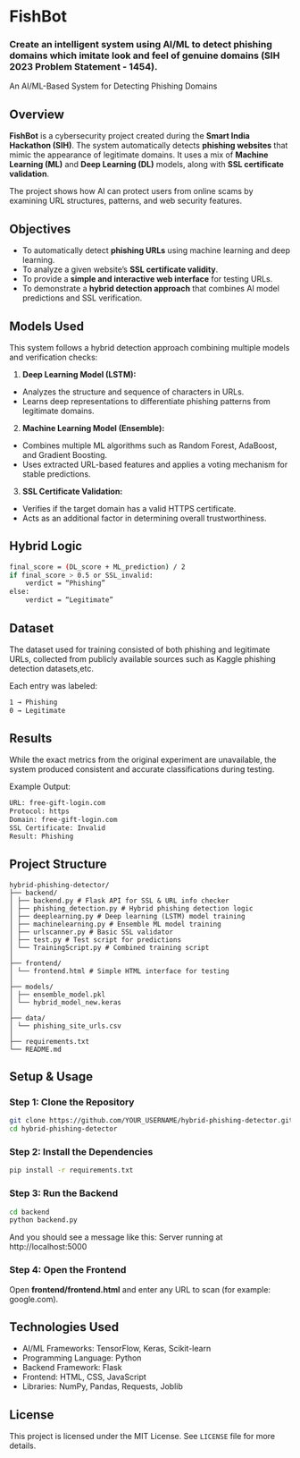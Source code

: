 # FishBot
### Create an intelligent system using AI/ML to detect phishing domains which imitate look and feel of genuine domains (SIH 2023 Problem Statement - 1454).

An AI/ML-Based System for Detecting Phishing Domains

## Overview
**FishBot** is a cybersecurity project created during the **Smart India Hackathon (SIH)**. The system automatically detects **phishing websites** that mimic the appearance of legitimate domains. It uses a mix of **Machine Learning (ML)** and **Deep Learning (DL)** models, along with **SSL certificate validation**.

The project shows how AI can protect users from online scams by examining URL structures, patterns, and web security features.

## Objectives
- To automatically detect **phishing URLs** using machine learning and deep learning.
- To analyze a given website’s **SSL certificate validity**.
- To provide a **simple and interactive web interface** for testing URLs.
- To demonstrate a **hybrid detection approach** that combines AI model predictions and SSL verification.

## Models Used
This system follows a hybrid detection approach combining multiple models and verification checks:
1. **Deep Learning Model (LSTM):**
- Analyzes the structure and sequence of characters in URLs.
- Learns deep representations to differentiate phishing patterns from legitimate domains.

2. **Machine Learning Model (Ensemble):**
- Combines multiple ML algorithms such as Random Forest, AdaBoost, and Gradient Boosting.
- Uses extracted URL-based features and applies a voting mechanism for stable predictions.

3. **SSL Certificate Validation:**
- Verifies if the target domain has a valid HTTPS certificate.
- Acts as an additional factor in determining overall trustworthiness.

## Hybrid Logic
```bash
final_score = (DL_score + ML_prediction) / 2
if final_score > 0.5 or SSL_invalid:
    verdict = “Phishing”
else:
    verdict = “Legitimate”
```
## Dataset
The dataset used for training consisted of both phishing and legitimate URLs, collected from publicly available sources such as Kaggle phishing detection datasets,etc.

Each entry was labeled:
```bash
1 → Phishing
0 → Legitimate
```

## Results
While the exact metrics from the original experiment are unavailable, the system produced consistent and accurate classifications during testing.

Example Output:
```bash
URL: free-gift-login.com
Protocol: https
Domain: free-gift-login.com
SSL Certificate: Invalid 
Result: Phishing 
```

## Project Structure
```plaintext
hybrid-phishing-detector/
├── backend/
│ ├── backend.py # Flask API for SSL & URL info checker
│ ├── phishing_detection.py # Hybrid phishing detection logic
│ ├── deeplearning.py # Deep learning (LSTM) model training
│ ├── machinelearning.py # Ensemble ML model training
│ ├── urlscanner.py # Basic SSL validator
│ ├── test.py # Test script for predictions
│ └── TrainingScript.py # Combined training script
│
├── frontend/
│ └── frontend.html # Simple HTML interface for testing
│
├── models/
│ ├── ensemble_model.pkl
│ └── hybrid_model_new.keras 
│
├── data/
│ └── phishing_site_urls.csv 
│
├── requirements.txt
└── README.md
```

## Setup & Usage
### Step 1: Clone the Repository
```bash
git clone https://github.com/YOUR_USERNAME/hybrid-phishing-detector.git
cd hybrid-phishing-detector
```

### Step 2: Install the Dependencies
```bash
pip install -r requirements.txt
```

### Step 3: Run the Backend
```bash
cd backend
python backend.py
```
And you should see a message like this:
Server running at http://localhost:5000

### Step 4: Open the Frontend
Open **frontend/frontend.html** and enter any URL to scan (for example: google.com).

## Technologies Used
- AI/ML Frameworks: TensorFlow, Keras, Scikit-learn
- Programming Language: Python
- Backend Framework: Flask
- Frontend: HTML, CSS, JavaScript
- Libraries: NumPy, Pandas, Requests, Joblib

## License
This project is licensed under the MIT License. See `LICENSE` file for more details.


